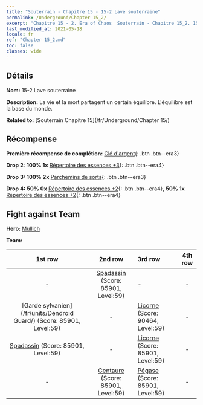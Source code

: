 ```yaml
---
title: "Souterrain - Chapitre 15 - 15-2 Lave souterraine"
permalink: /Underground/Chapter 15_2/
excerpt: "Chapitre 15 - 2. Era of Chaos  Souterrain - Chapitre 15_2. 15-2 Lave souterraine"
last_modified_at: 2021-05-18
locale: fr
ref: "Chapter 15_2.md"
toc: false
classes: wide
---
```


## Détails

 **Nom:** 15-2 Lave souterraine

 **Description:** La vie et la mort partagent un certain équilibre. L'équilibre est la base du monde.

 **Related to:** [Souterrain Chapitre 15](/fr/Underground/Chapter 15/)

## Récompense

 **Première récompense de complétion:** [Clé d'argent](/ItemsFR/con_693/){: .btn .btn--era3}

 **Drop 2:** **100% 1x** [Répertoire des essences +3](/ItemsFR/mat_60/){: .btn .btn--era4}

 **Drop 3:** **100% 2x** [Parchemins de sorts](/ItemsFR/con_694/){: .btn .btn--era3}

 **Drop 4:** **50% 0x** [Répertoire des essences +2](/ItemsFR/mat_53/){: .btn .btn--era4}, **50% 1x** [Répertoire des essences +2](/ItemsFR/mat_53/){: .btn .btn--era4}


## Fight against Team
 **Hero:** [Mullich](/fr/heroes/Mullich/)

 **Team:**


  | 1st row | 2nd row | 3rd row | 4th row |
  |:----:|:----:|:----|:----:|
  | - | [Spadassin](/fr/units/Swordsman/) (Score: 85901, Level:59)  | - | - |
  | [Garde sylvanien](/fr/units/Dendroid Guard/) (Score: 85901, Level:59)  | - | [Licorne](/fr/units/Unicorn/) (Score: 90464, Level:59)  | - |
  | [Spadassin](/fr/units/Swordsman/) (Score: 85901, Level:59)  | - | [Licorne](/fr/units/Unicorn/) (Score: 85901, Level:59)  | - |
  | - | [Centaure](/fr/units/Centaur/) (Score: 85901, Level:59)  | [Pégase](/fr/units/Pegasus/) (Score: 85901, Level:59)  | - |


